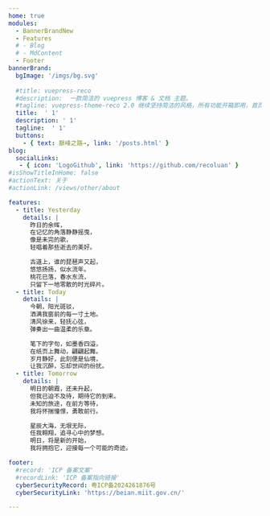 ```yaml
---
home: true
modules:
  - BannerBrandNew
  - Features
  # - Blog
  # - MdContent
  - Footer
bannerBrand:
  bgImage: '/imgs/bg.svg'
  
  #title: vuepress-reco
  #description:  一款简洁的 vuepress 博客 & 文档 主题。
  #tagline: vuepress-theme-reco 2.0 继续坚持简洁的风格，所有功能开箱即用，首页模块化组装，使用 tailwindcss 书写样式，将 Vite 作为默认编译器。你只需要负责内容创作，其他请交给我。
  title:  ' 1'
  description: ' 1'  
  tagline:  ' 1'
  buttons:
    - { text: 巅峰之路→, link: '/posts.html' }
blog:
  socialLinks:
   - { icon: 'LogoGithub', link: 'https://github.com/recoluan' }
#isShowTitleInHome: false
#actionText: 关于
#actionLink: /views/other/about

features:  
  - title: Yesterday  
    details: |  
      昨日的余晖，
      在记忆的角落静静摇曳，
      像是未完的歌，
      轻唱着那些逝去的美好。

      古道上，谁的琵琶声又起，
      悠悠扬扬，似水流年。
      桃花已落，春水东流，
      只留下一地零散的时光碎片。 
  - title: Today  
    details: |  
      今朝，阳光斑驳，
      洒满我窗前的每一寸土地。
      清风徐来，轻抚心弦，
      弹奏出一曲温柔的乐章。

      笔下的字句，如墨香四溢，
      在纸页上舞动，翩翩起舞。
      岁月静好，此刻便是仙境，
      让我沉醉，忘却世间的纷扰。
  - title: Tomorrow  
    details: |  
      明日的朝霞，还未升起，
      但我已迫不及待，期待它的到来。
      未知的旅途，在前方等待，
      我将怀揣憧憬，勇敢前行。

      星辰大海，无垠无际，
      任我翱翔，追寻心中的梦想。
      明日，将是新的开始，
      我将拥抱它，迎接每一个可能的奇迹。

footer:
  #record: 'ICP 备案文案'
  #recordLink: 'ICP 备案指向链接'
  cyberSecurityRecord: 粤ICP备2024261876号
  cyberSecurityLink: 'https://beian.miit.gov.cn/'

---
```

<meta name="viewport" content="width=device-width, initial-scale=1.0">

<style>
h1.title {
  visibility: hidden;
}
.description {
  visibility: hidden;
}
.tagline {
  visibility: hidden;
}
.banner-brand__wrapper .banner-brand__content .btn-group .xicon-container {
  margin-bottom: -13rem;
  margin-left: 2rem;
  height: 2.5rem;
  cursor: pointer;
  border-radius: .5rem;
  background-color: #3eaf7c;
  padding-left: 1rem;
  padding-right: 1rem;
  vertical-align: middle;
  font-weight: 600;
  line-height: 8;
  --tw-text-opacity: 1;
  color: rgb(255 255 255 / var(--tw-text-opacity));
  transition: color 0.3s ease; 
}
.xicon-content:hover {
  color: #ff0000; /* 鼠标悬停时的颜色 */
}
/* 媒体查询：调整按钮在不同屏幕尺寸上的样式 */
@media (max-width: 1280px) {
  .banner-brand__wrapper .banner-brand__content {
    margin-top: -30rem;
    box-sizing: border-box;
    display: block;
    padding-left: 1.5rem;
    padding-right: 1.5rem;
  }
  .banner-brand__wrapper .banner-brand__content .btn-group .xicon-container {
    margin-bottom: -40rem; 
    margin-left: 1.5rem;    
    height: 2.5rem;       
    padding-left: 1.75rem;
    padding-right: 0.75rem; 
  }
  .banner-brand__wrapper .banner-brand__content .btn-group .xicon-container .xicon-content {
    font-size: 25px!important;   
  }
}

@media (max-width: 1024px) and (max-height: 1366px){
  .banner-brand__wrapper {
    height: 54vh;
  }
  .banner-brand__wrapper .banner-brand__content {
    margin-top: -30rem;
    box-sizing: border-box;
    display: block;
    padding-left: 1.5rem;
    padding-right: 1.5rem;
  }
  .banner-brand__wrapper .banner-brand__content .btn-group .xicon-container {
    margin-bottom: -40rem; 
    margin-left: 1.5rem;    
    height: 2.5rem;       
    padding-left: 1.75rem;
    padding-right: 0.75rem;
  }
  .banner-brand__wrapper .banner-brand__content .btn-group .xicon-container .xicon-content {
    font-size: 25px!important;    
  }
}

@media (max-width: 1024px) and (max-height: 600px){
  .banner-brand__wrapper {
    height: 100vh;
  }
  .banner-brand__wrapper .banner-brand__content {
    margin-top: -30rem;
    box-sizing: border-box;
    display: block;
    padding-left: 1.5rem;
    padding-right: 1.5rem;
  }
  .banner-brand__wrapper .banner-brand__content .btn-group .xicon-container {
    margin-bottom: -40rem; 
    margin-left: 1.5rem;    
    height: 2.5rem;       
    padding-left: 1.75rem;
    padding-right: 0.75rem;
  }
  .banner-brand__wrapper .banner-brand__content .btn-group .xicon-container .xicon-content {
    font-size: 25px!important;    
  }
}

@media (max-width: 768px){
  .banner-brand__wrapper {
    margin-top: -5rem;
  }
  .banner-brand__wrapper .banner-brand__content {
    margin-top: 15rem;
    box-sizing: border-box;
    display: block;
    padding-left: 1.5rem;
    padding-right: 1.5rem;
  }
  .banner-brand__wrapper .banner-brand__content .btn-group {
    margin-top: 0rem;
    list-style-type: none;
    padding-left: 0px;
    text-align: left;
  }
  .banner-brand__wrapper .banner-brand__content .btn-group .xicon-container {
    margin-bottom: 6rem; 
    margin-left: 1.5rem;   
    height: 3rem;       
    padding-left: 1.75rem;
    padding-right: 0.75rem;
  }
  .banner-brand__wrapper .banner-brand__content .btn-group .xicon-container .xicon-content {
    font-size: 28px!important;      
  }
}

@media (max-width: 540px){
  .banner-brand__wrapper {
    margin-top: -5rem;
  }
  .banner-brand__wrapper .banner-brand__content {
    margin-top: 10rem;
    box-sizing: border-box;
    display: block;
    padding-left: 1.5rem;
    padding-right: 1.5rem;
  }
  .banner-brand__wrapper .banner-brand__content .btn-group {
    margin-top: 5rem;
    list-style-type: none;
    padding-left: 0px;
    text-align: left;
  }
  .banner-brand__wrapper .banner-brand__content .btn-group .xicon-container {
    margin-bottom: 5rem;
    margin-left: 1.5rem;   
    height: 3rem;         
    padding-left: 1.75rem;
    padding-right: 0.75rem;
  }
  .banner-brand__wrapper .banner-brand__content .btn-group .xicon-container .xicon-content {
    font-size: 20px!important;    
  }
}


@media (max-width: 480px) {
  .banner-brand__wrapper {
    margin-top: -4rem;
  }
  .banner-brand__wrapper .banner-brand__content {
    margin-top: 4rem;
    box-sizing: border-box;
    display: block;
    padding-left: 1.5rem;
    padding-right: 1.5rem;
  }
  .banner-brand__wrapper .banner-brand__content .btn-group .xicon-container {
    margin-bottom: 3rem; 
    margin-left: 1rem;  
    height: 1.5rem;       
    padding-left: 0.5rem;
    padding-right: 0.5rem;
  }
  .banner-brand__wrapper .banner-brand__content .btn-group .xicon-container .xicon-content {
    font-size: 16px!important;    
  }
}

@media (max-width: 280px) {
  .banner-brand__wrapper {
    margin-top: -2rem;
  }
  .banner-brand__wrapper .banner-brand__content {
    margin-top: -1rem;
    box-sizing: border-box;
    display: block;
    padding-left: 1.5rem;
    padding-right: 1.5rem;
  }
  .banner-brand__wrapper .banner-brand__content .btn-group .xicon-container {
    margin-bottom: 3rem; 
    margin-left: 1rem;    
    height: 1.5rem;       
    padding-left: 0.5rem;
    padding-right: 0.5rem;
  }
  .banner-brand__wrapper .banner-brand__content .btn-group .xicon-container .xicon-content {
    font-size: 14px!important;    
  }
}

@media (max-width: 768px) {
  .cyber-security {
    margin-top: 0px;
    margin-bottom: 0px;
    display: flex;
    align-items: center;
    justify-content: flex-start;
    padding-right: 1rem;
    text-align: left;
  }
}

@media (max-width: 480px) {
  .cyber-security {
    margin-top: 0px;
    margin-bottom: 0px;
    display: flex;
    align-items: center;
    justify-content: flex-start;
    padding-right: 1rem;
    text-align: left;
  }
}
</style>